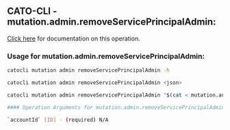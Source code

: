 
## CATO-CLI - mutation.admin.removeServicePrincipalAdmin:
[Click here](https://api.catonetworks.com/documentation/#mutation-mutation.admin.removeServicePrincipalAdmin) for documentation on this operation.

### Usage for mutation.admin.removeServicePrincipalAdmin:

```bash
catocli mutation admin removeServicePrincipalAdmin -h

catocli mutation admin removeServicePrincipalAdmin <json>

catocli mutation admin removeServicePrincipalAdmin "$(cat < mutation.admin.removeServicePrincipalAdmin.json)"

#### Operation Arguments for mutation.admin.removeServicePrincipalAdmin ####

`accountId` [ID] - (required) N/A    
